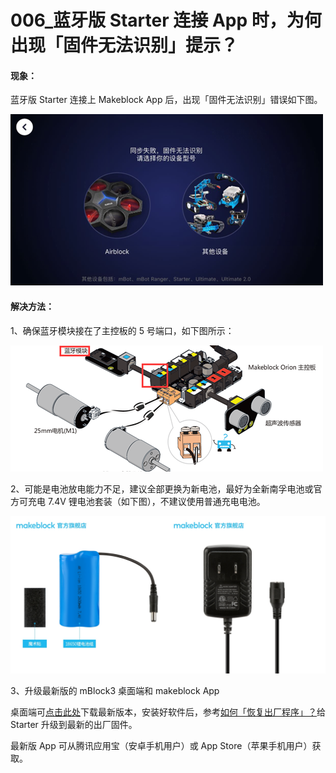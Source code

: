 # 006\_蓝牙版 Starter 连接 App 时，为何出现「固件无法识别」提示？

#### 现象：

蓝牙版 Starter 连接上 Makeblock App 后，出现「固件无法识别」错误如下图。

![](../.gitbook/assets/starter-gu-jian-wu-fa-shi-bie-fu-ben.png)

#### 解决方法：

1、确保蓝牙模块接在了主控板的 5 号端口，如下图所示：

![](../.gitbook/assets/starter-lan-ya-mo-kuai-jie-xian-fu-ben.png)

2、可能是电池放电能力不足，建议全部更换为新电池，最好为全新南孚电池或官方可充电 7.4V 锂电池套装（如下图），不建议使用普通充电电池。

![](../.gitbook/assets/18650-chong-dian-qi-fu-ben.jpg)

3、升级最新版的 mBlock3 桌面端和 makeblock App

桌面端可[点击此处](www.mblock.cc)下载最新版本，安装好软件后，参考[如何「恢复出厂程序」？](../tips/ru-he-hui-fu-chu-chang-cheng-xu.md)给 Starter 升级到最新的出厂固件。

最新版 App 可从腾讯应用宝（安卓手机用户）或 App Store（苹果手机用户）获取。

